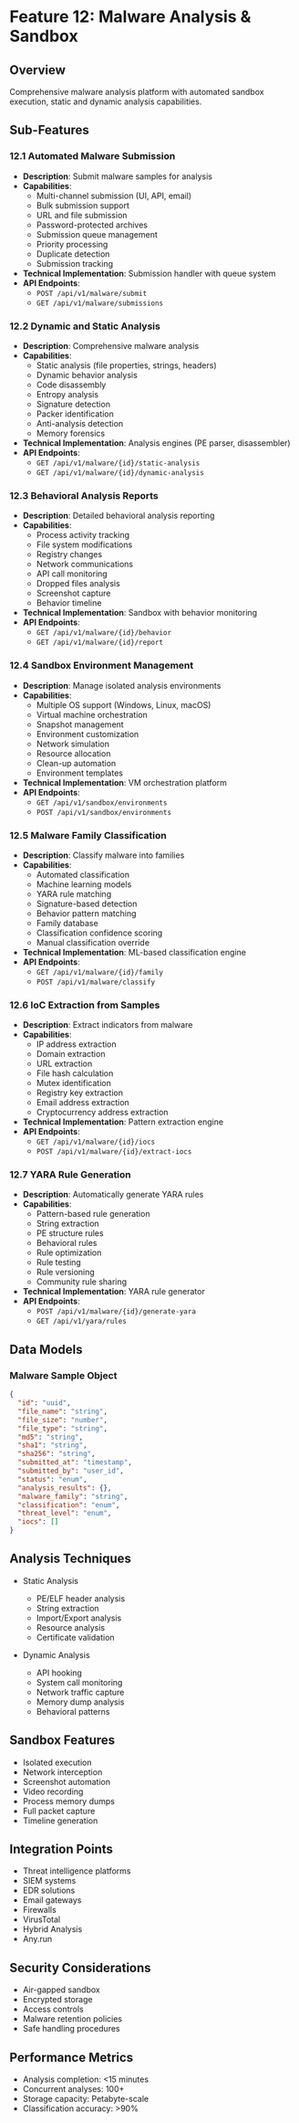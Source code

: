 # Feature 12: Malware Analysis & Sandbox

## Overview
Comprehensive malware analysis platform with automated sandbox execution, static and dynamic analysis capabilities.

## Sub-Features

### 12.1 Automated Malware Submission
- **Description**: Submit malware samples for analysis
- **Capabilities**:
  - Multi-channel submission (UI, API, email)
  - Bulk submission support
  - URL and file submission
  - Password-protected archives
  - Submission queue management
  - Priority processing
  - Duplicate detection
  - Submission tracking
- **Technical Implementation**: Submission handler with queue system
- **API Endpoints**: 
  - `POST /api/v1/malware/submit`
  - `GET /api/v1/malware/submissions`

### 12.2 Dynamic and Static Analysis
- **Description**: Comprehensive malware analysis
- **Capabilities**:
  - Static analysis (file properties, strings, headers)
  - Dynamic behavior analysis
  - Code disassembly
  - Entropy analysis
  - Signature detection
  - Packer identification
  - Anti-analysis detection
  - Memory forensics
- **Technical Implementation**: Analysis engines (PE parser, disassembler)
- **API Endpoints**: 
  - `GET /api/v1/malware/{id}/static-analysis`
  - `GET /api/v1/malware/{id}/dynamic-analysis`

### 12.3 Behavioral Analysis Reports
- **Description**: Detailed behavioral analysis reporting
- **Capabilities**:
  - Process activity tracking
  - File system modifications
  - Registry changes
  - Network communications
  - API call monitoring
  - Dropped files analysis
  - Screenshot capture
  - Behavior timeline
- **Technical Implementation**: Sandbox with behavior monitoring
- **API Endpoints**: 
  - `GET /api/v1/malware/{id}/behavior`
  - `GET /api/v1/malware/{id}/report`

### 12.4 Sandbox Environment Management
- **Description**: Manage isolated analysis environments
- **Capabilities**:
  - Multiple OS support (Windows, Linux, macOS)
  - Virtual machine orchestration
  - Snapshot management
  - Environment customization
  - Network simulation
  - Resource allocation
  - Clean-up automation
  - Environment templates
- **Technical Implementation**: VM orchestration platform
- **API Endpoints**: 
  - `GET /api/v1/sandbox/environments`
  - `POST /api/v1/sandbox/environments`

### 12.5 Malware Family Classification
- **Description**: Classify malware into families
- **Capabilities**:
  - Automated classification
  - Machine learning models
  - YARA rule matching
  - Signature-based detection
  - Behavior pattern matching
  - Family database
  - Classification confidence scoring
  - Manual classification override
- **Technical Implementation**: ML-based classification engine
- **API Endpoints**: 
  - `GET /api/v1/malware/{id}/family`
  - `POST /api/v1/malware/classify`

### 12.6 IoC Extraction from Samples
- **Description**: Extract indicators from malware
- **Capabilities**:
  - IP address extraction
  - Domain extraction
  - URL extraction
  - File hash calculation
  - Mutex identification
  - Registry key extraction
  - Email address extraction
  - Cryptocurrency address extraction
- **Technical Implementation**: Pattern extraction engine
- **API Endpoints**: 
  - `GET /api/v1/malware/{id}/iocs`
  - `POST /api/v1/malware/{id}/extract-iocs`

### 12.7 YARA Rule Generation
- **Description**: Automatically generate YARA rules
- **Capabilities**:
  - Pattern-based rule generation
  - String extraction
  - PE structure rules
  - Behavioral rules
  - Rule optimization
  - Rule testing
  - Rule versioning
  - Community rule sharing
- **Technical Implementation**: YARA rule generator
- **API Endpoints**: 
  - `POST /api/v1/malware/{id}/generate-yara`
  - `GET /api/v1/yara/rules`

## Data Models

### Malware Sample Object
```json
{
  "id": "uuid",
  "file_name": "string",
  "file_size": "number",
  "file_type": "string",
  "md5": "string",
  "sha1": "string",
  "sha256": "string",
  "submitted_at": "timestamp",
  "submitted_by": "user_id",
  "status": "enum",
  "analysis_results": {},
  "malware_family": "string",
  "classification": "enum",
  "threat_level": "enum",
  "iocs": []
}
```

## Analysis Techniques
- Static Analysis
  - PE/ELF header analysis
  - String extraction
  - Import/Export analysis
  - Resource analysis
  - Certificate validation
  
- Dynamic Analysis
  - API hooking
  - System call monitoring
  - Network traffic capture
  - Memory dump analysis
  - Behavioral patterns

## Sandbox Features
- Isolated execution
- Network interception
- Screenshot automation
- Video recording
- Process memory dumps
- Full packet capture
- Timeline generation

## Integration Points
- Threat intelligence platforms
- SIEM systems
- EDR solutions
- Email gateways
- Firewalls
- VirusTotal
- Hybrid Analysis
- Any.run

## Security Considerations
- Air-gapped sandbox
- Encrypted storage
- Access controls
- Malware retention policies
- Safe handling procedures

## Performance Metrics
- Analysis completion: <15 minutes
- Concurrent analyses: 100+
- Storage capacity: Petabyte-scale
- Classification accuracy: >90%
